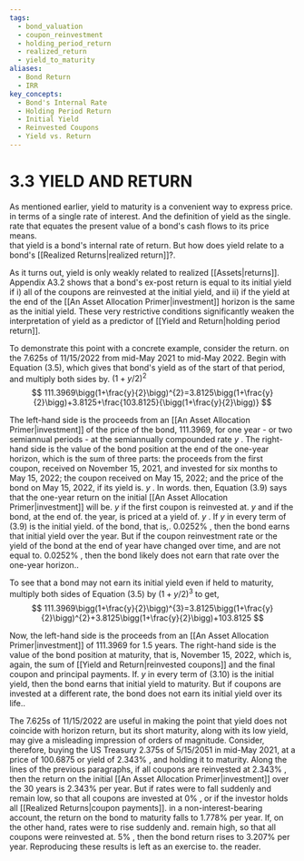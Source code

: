 ```yaml
---
tags:
  - bond_valuation
  - coupon_reinvestment
  - holding_period_return
  - realized_return
  - yield_to_maturity
aliases:
  - Bond Return
  - IRR
key_concepts:
  - Bond's Internal Rate
  - Holding Period Return
  - Initial Yield
  - Reinvested Coupons
  - Yield vs. Return
---
```


# 3.3 YIELD AND RETURN  

As mentioned earlier, yield to maturity is a convenient way to express price.   
in terms of a single rate of interest. And the definition of yield as the single.   
rate that equates the present value of a bond's cash flows to its price means.   
that yield is a bond's internal rate of return. But how does yield relate to a bond's [[Realized Returns|realized return]]?.  

As it turns out, yield is only weakly related to realized [[Assets|returns]]. Appendix A3.2 shows that a bond's ex-post return is equal to its initial yield if i) all of the coupons are reinvested at the initial yield, and ii) if the yield at the end of the [[An Asset Allocation Primer|investment]] horizon is the same as the initial yield. These very restrictive conditions significantly weaken the interpretation of yield as a predictor of [[Yield and Return|holding period return]].  

To demonstrate this point with a concrete example, consider the return. on the 7.625s of 11/15/2022 from mid-May 2021 to mid-May 2022. Begin with Equation (3.5), which gives that bond's yield as of the start of that period, and multiply both sides by. $(1+y/2)^{2}$  
$$
111.3969\bigg(1+\frac{y}{2}\bigg)^{2}=3.8125\bigg(1+\frac{y}{2}\bigg)+3.8125+\frac{103.8125}{\bigg(1+\frac{y}{2}\bigg)}
$$  

The left-hand side is the proceeds from an [[An Asset Allocation Primer|investment]] of the price of the bond, 111.3969, for one year - or two semiannual periods - at the semiannually compounded rate $y$ . The right-hand side is the value of the bond position at the end of the one-year horizon, which is the sum of three parts: the proceeds from the first coupon, received on November 15, 2021, and invested for six months to May 15, 2022; the coupon received on May 15, 2022; and the price of the bond on May 15, 2022, if its yield is. $y$ . In words. then, Equation (3.9) says that the one-year return on the initial [[An Asset Allocation Primer|investment]] will be. $y$ if the first coupon is reinvested at. $y$ and if the bond, at the end of. the year, is priced at a yield of. $y$ . If $y$ in every term of (3.9) is the initial yield. of the bond, that is,. $0.0252\%$ , then the bond earns that initial yield over the year. But if the coupon reinvestment rate or the yield of the bond at the end of year have changed over time, and are not equal to. $0.0252\%$ , then the bond likely does not earn that rate over the one-year horizon..  

To see that a bond may not earn its initial yield even if held to maturity, multiply both sides of Equation (3.5) by $(1+y/2)^{3}$ to get,  
$$
111.3969\bigg(1+\frac{y}{2}\bigg)^{3}=3.8125\bigg(1+\frac{y}{2}\bigg)^{2}+3.8125\bigg(1+\frac{y}{2}\bigg)+103.8125
$$  

Now, the left-hand side is the proceeds from an [[An Asset Allocation Primer|investment]] of 111.3969 for 1.5 years. The right-hand side is the value of the bond position at maturity, that is, November 15, 2022, which is, again, the sum of [[Yield and Return|reinvested coupons]] and the final coupon and principal payments. If. $y$ in every term of (3.10) is the initial yield, then the bond earns that initial yield to maturity. But if coupons are invested at a different rate, the bond does not earn its initial yield over its life..  

The 7.625s of 11/15/2022 are useful in making the point that yield does not coincide with horizon return, but its short maturity, along with its low yield, may give a misleading impression of orders of magnitude. Consider, therefore, buying the US Treasury 2.375s of $5/15/2051$ in mid-May 2021, at a price of 100.6875 or yield of $2.343\%$ , and holding it to maturity. Along the lines of the previous paragraphs, if all coupons are reinvested at $2.343\%$ , then the return on the initial [[An Asset Allocation Primer|investment]] over the 30 years is $2.343\%$ per year. But if rates were to fall suddenly and remain low, so that all coupons are invested at $0\%$ , or if the investor holds all [[Realized Returns|coupon payments]]. in a non-interest-bearing account, the return on the bond to maturity falls to $1.778\%$ per year. If, on the other hand, rates were to rise suddenly and. remain high, so that all coupons were reinvested at. $5\%$ , then the bond return rises to $3.207\%$ per year. Reproducing these results is left as an exercise to. the reader.  